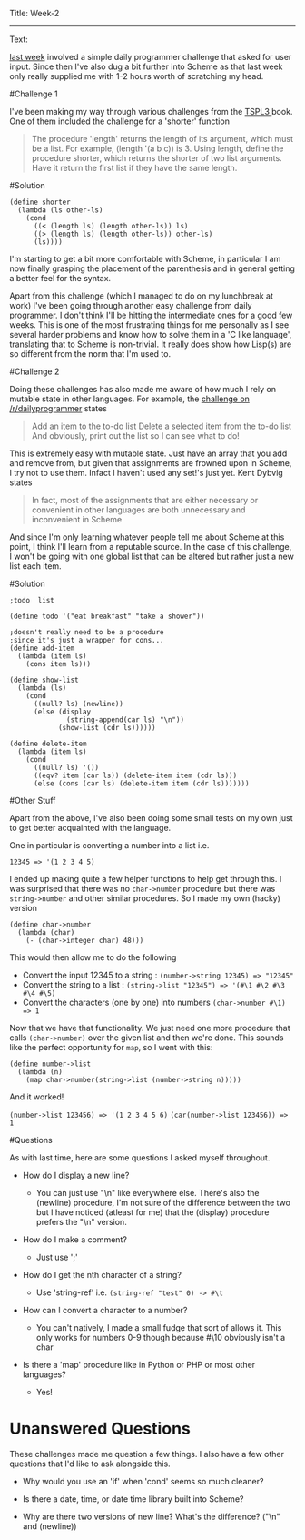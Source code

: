 Title: Week-2

----

Text: 

[last week](week-1) involved a simple daily programmer challenge that asked for user input.
Since then I've also dug a bit further into Scheme as that last week only really supplied me with 1-2 hours worth of scratching my head.

#Challenge 1

I've been making my way through various challenges from the [TSPL3 ](http://www.scheme.com/tspl3/) book.
One of them included the challenge for a 'shorter' function


> The procedure 'length' returns the length of its argument, which must be a list. For example, (length '(a b c)) is 3. 
> Using length, define the procedure shorter, which returns the shorter of two list arguments. 
> Have it return the first list if they have the same length.

#Solution

```
(define shorter
  (lambda (ls other-ls)
    (cond
      ((< (length ls) (length other-ls)) ls)
      ((> (length ls) (length other-ls)) other-ls)
      (ls))))
```

I'm starting to get a bit more comfortable with Scheme, in particular I am now finally grasping the placement of the parenthesis and in general getting a better feel for the syntax.

Apart from this challenge (which I managed to do on my lunchbreak at work) I've been going through another easy challenge from daily programmer. I don't think I'll be hitting the intermediate ones for a good few weeks. This is one of the most frustrating things for me personally as I see several harder problems and know how to solve them in a 'C like language', translating that to Scheme is non-trivial. It really does show how Lisp(s) are so different from the norm that I'm used to.

#Challenge 2

Doing these challenges has also made me aware of how much I rely on mutable state in other languages. For example, the [challenge on /r/dailyprogrammer](https://www.reddit.com/r/dailyprogrammer/comments/39ws1x/20150615_challenge_218_easy_todo_list_part_1/) states

> Add an item to the to-do list
> Delete a selected item from the to-do list
> And obviously, print out the list so I can see what to do!

This is extremely easy with mutable state. Just have an array that you add and remove from, but given that assignments are frowned upon in Scheme, I try not to use them. Infact I haven't used any set!'s just yet.  Kent Dybvig states

> In fact, most of the assignments that are either necessary or convenient in other languages are both unnecessary and inconvenient in Scheme

And since I'm only learning whatever people tell me about Scheme at this point, I think I'll learn from a reputable source. In the case of this challenge, I won't be going with one global list that can be altered but rather just a new list each item. 

#Solution

```
;todo  list

(define todo '("eat breakfast" "take a shower"))

;doesn't really need to be a procedure
;since it's just a wrapper for cons...
(define add-item
  (lambda (item ls)
    (cons item ls)))

(define show-list
  (lambda (ls)
    (cond
      ((null? ls) (newline))
      (else (display 
              (string-append(car ls) "\n"))
            (show-list (cdr ls))))))

(define delete-item
  (lambda (item ls)
    (cond
      ((null? ls) '())
      ((eqv? item (car ls)) (delete-item item (cdr ls)))
      (else (cons (car ls) (delete-item item (cdr ls)))))))
```

#Other Stuff

Apart from the above, I've also been doing some small tests on my own just to get better acquainted with the language.

One in particular is converting a number into a list i.e.
```
12345 => '(1 2 3 4 5)
```

I ended up making quite a few helper functions to help get through this. I was surprised that there was no ```char->number``` procedure but there was ```string->number``` and other similar procedures. So I made my own (hacky) version 

```
(define char->number
  (lambda (char)
    (- (char->integer char) 48)))
```

This would then allow me to do the following
- Convert the input 12345 to a string : 
```(number->string 12345) => "12345"```
- Convert the string to a list : 
```(string->list "12345") => '(#\1 #\2 #\3 #\4 #\5)```
- Convert the characters (one by one) into numbers 
```(char->number #\1) => 1 ```

Now that we have that functionality. We just need one more procedure that calls ```(char->number)``` over the given list and then we're done. This sounds like the perfect opportunity for ```map```, so I went with this:

```
(define number->list
  (lambda (n) 
    (map char->number(string->list (number->string n)))))
```

And it worked!

```(number->list 123456) => '(1 2 3 4 5 6)```
```(car(number->list 123456)) => 1```

#Questions

As with last time, here are some questions I asked myself throughout.

- How do I display a new line?
    - You can just use "\n" like everywhere else. There's also the (newline) procedure, I'm not sure of the difference between the two but I have noticed (atleast for me) that the (display) procedure prefers the "\n" version. 

- How do I make a comment?
   - Just use ';'

- How do I get the nth character of a string?
    - Use 'string-ref' i.e. 
        ```(string-ref "test" 0) -> #\t```

- How can I convert a character to a number?
    - You can't natively, I made a small fudge that sort of allows it. This only works for numbers 0-9 though because #\10 obviously isn't a char 

- Is there a 'map' procedure like in Python or PHP or most other languages? 
    - Yes!

# Unanswered Questions

These challenges made me question a few things. I also have a few other questions that I'd like to ask alongside this.

- Why would you use an 'if' when 'cond' seems so much cleaner?

- Is there a date, time, or date time library built into Scheme?

- Why are there two versions of new line? What's the difference? ("\n" and (newline))